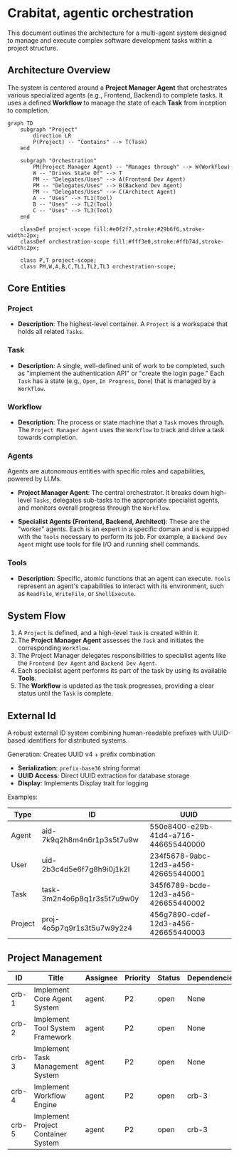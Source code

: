 # Crabitat, agentic orchestration

This document outlines the architecture for a multi-agent system designed to manage and execute complex software development tasks within a project structure.

## Architecture Overview

The system is centered around a **Project Manager Agent** that orchestrates various specialized agents (e.g., Frontend, Backend) to complete tasks. It uses a defined **Workflow** to manage the state of each **Task** from inception to completion.

```mermaid
graph TD
    subgraph "Project"
        direction LR
        P(Project) -- "Contains" --> T(Task)
    end

    subgraph "Orchestration"
        PM(Project Manager Agent) -- "Manages through" --> W(Workflow)
        W -- "Drives State Of" --> T
        PM -- "Delegates/Uses" --> A(Frontend Dev Agent)
        PM -- "Delegates/Uses" --> B(Backend Dev Agent)
        PM -- "Delegates/Uses" --> C(Architect Agent)
        A -- "Uses" --> TL1(Tool)
        B -- "Uses" --> TL2(Tool)
        C -- "Uses" --> TL3(Tool)
    end

    classDef project-scope fill:#e0f2f7,stroke:#29b6f6,stroke-width:2px;
    classDef orchestration-scope fill:#fff3e0,stroke:#ffb74d,stroke-width:2px;

    class P,T project-scope;
    class PM,W,A,B,C,TL1,TL2,TL3 orchestration-scope;
```

## Core Entities

### Project

- **Description**: The highest-level container. A `Project` is a workspace that holds all related `Tasks`.

### Task

- **Description**: A single, well-defined unit of work to be completed, such as "implement the authentication API" or "create the login page." Each `Task` has a state (e.g., `Open`, `In Progress`, `Done`) that is managed by a `Workflow`.

### Workflow

- **Description**: The process or state machine that a `Task` moves through. The `Project Manager Agent` uses the `Workflow` to track and drive a task towards completion.

### Agents

Agents are autonomous entities with specific roles and capabilities, powered by LLMs.

- **Project Manager Agent**: The central orchestrator. It breaks down high-level `Tasks`, delegates sub-tasks to the appropriate specialist agents, and monitors overall progress through the `Workflow`.

- **Specialist Agents (Frontend, Backend, Architect)**: These are the "worker" agents. Each is an expert in a specific domain and is equipped with the `Tools` necessary to perform its job. For example, a `Backend Dev Agent` might use tools for file I/O and running shell commands.

### Tools

- **Description**: Specific, atomic functions that an agent can execute. `Tools` represent an agent's capabilities to interact with its environment, such as `ReadFile`, `WriteFile`, or `ShellExecute`.

## System Flow

1.  A `Project` is defined, and a high-level `Task` is created within it.
2.  The **Project Manager Agent** assesses the `Task` and initiates the corresponding `Workflow`.
3.  The Project Manager delegates responsibilities to specialist agents like the `Frontend Dev Agent` and `Backend Dev Agent`.
4.  Each specialist agent performs its part of the task by using its available **Tools**.
5.  The **Workflow** is updated as the task progresses, providing a clear status until the `Task` is complete.

## External Id

A robust external ID system combining human-readable prefixes with UUID-based identifiers for distributed systems.

Generation: Creates UUID v4 + prefix combination

- **Serialization**: `prefix-base36` string format
- **UUID Access**: Direct UUID extraction for database storage
- **Display**: Implements Display trait for logging

Examples:

| Type    | ID                          | UUID                                 |
| ------- | --------------------------- | ------------------------------------ |
| Agent   | aid-7k9q2h8m4n6r1p3s5t7u9w  | 550e8400-e29b-41d4-a716-446655440000 |
| User    | uid-2b3c4d5e6f7g8h9i0j1k2l  | 234f5678-9abc-12d3-a456-426655440001 |
| Task    | task-3m2n4o6p8q1r3s5t7u9w0y | 345f6789-bcde-12d3-a456-426655440002 |
| Project | proj-4o5p7q9r1s3t5u7w9y2z4  | 456g7890-cdef-12d3-a456-426655440003 |

## Project Management

| ID    | Title                              | Assignee | Priority | Status | Dependencies |
| ----- | ---------------------------------- | -------- | -------- | ------ | ------------ |
| crb-1 | Implement Core Agent System        | agent    | P2       | open   | None         |
| crb-2 | Implement Tool System Framework    | agent    | P2       | open   | None         |
| crb-3 | Implement Task Management System   | agent    | P2       | open   | None         |
| crb-4 | Implement Workflow Engine          | agent    | P2       | open   | crb-3        |
| crb-5 | Implement Project Container System | agent    | P2       | open   | crb-3        |
